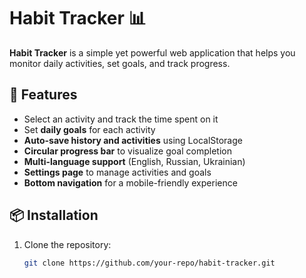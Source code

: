 # Habit Tracker 📊

**Habit Tracker** is a simple yet powerful web application that helps you monitor daily activities, set goals, and track progress.

## 🚀 Features

- Select an activity and track the time spent on it
- Set **daily goals** for each activity
- **Auto-save history and activities** using LocalStorage
- **Circular progress bar** to visualize goal completion
- **Multi-language support** (English, Russian, Ukrainian)
- **Settings page** to manage activities and goals
- **Bottom navigation** for a mobile-friendly experience

## 📦 Installation

1. Clone the repository:
   ```bash
   git clone https://github.com/your-repo/habit-tracker.git
   ```
